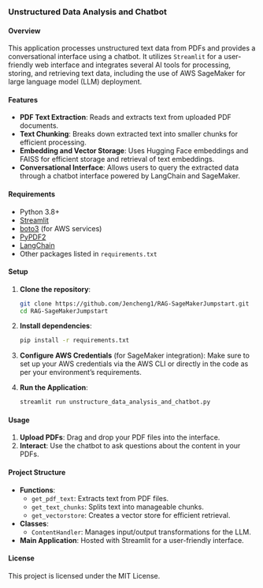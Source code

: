 
### Unstructured Data Analysis and Chatbot

#### Overview
This application processes unstructured text data from PDFs and provides a conversational interface using a chatbot. It utilizes `Streamlit` for a user-friendly web interface and integrates several AI tools for processing, storing, and retrieving text data, including the use of AWS SageMaker for large language model (LLM) deployment.

#### Features
- **PDF Text Extraction**: Reads and extracts text from uploaded PDF documents.
- **Text Chunking**: Breaks down extracted text into smaller chunks for efficient processing.
- **Embedding and Vector Storage**: Uses Hugging Face embeddings and FAISS for efficient storage and retrieval of text embeddings.
- **Conversational Interface**: Allows users to query the extracted data through a chatbot interface powered by LangChain and SageMaker.

#### Requirements
- Python 3.8+
- [Streamlit](https://streamlit.io/)
- [boto3](https://boto3.amazonaws.com/v1/documentation/api/latest/index.html) (for AWS services)
- [PyPDF2](https://pypi.org/project/PyPDF2/)
- [LangChain](https://github.com/hwchase17/langchain)
- Other packages listed in `requirements.txt`

#### Setup
1. **Clone the repository**:
    ```bash
    git clone https://github.com/Jencheng1/RAG-SageMakerJumpstart.git
    cd RAG-SageMakerJumpstart
    ```

2. **Install dependencies**:
    ```bash
    pip install -r requirements.txt
    ```

3. **Configure AWS Credentials** (for SageMaker integration):
    Make sure to set up your AWS credentials via the AWS CLI or directly in the code as per your environment’s requirements.

4. **Run the Application**:
    ```bash
    streamlit run unstructure_data_analysis_and_chatbot.py
    ```

#### Usage
1. **Upload PDFs**: Drag and drop your PDF files into the interface.
2. **Interact**: Use the chatbot to ask questions about the content in your PDFs.

#### Project Structure
- **Functions**:
  - `get_pdf_text`: Extracts text from PDF files.
  - `get_text_chunks`: Splits text into manageable chunks.
  - `get_vectorstore`: Creates a vector store for efficient retrieval.
- **Classes**:
  - `ContentHandler`: Manages input/output transformations for the LLM.
- **Main Application**: Hosted with Streamlit for a user-friendly interface.

#### License
This project is licensed under the MIT License.

